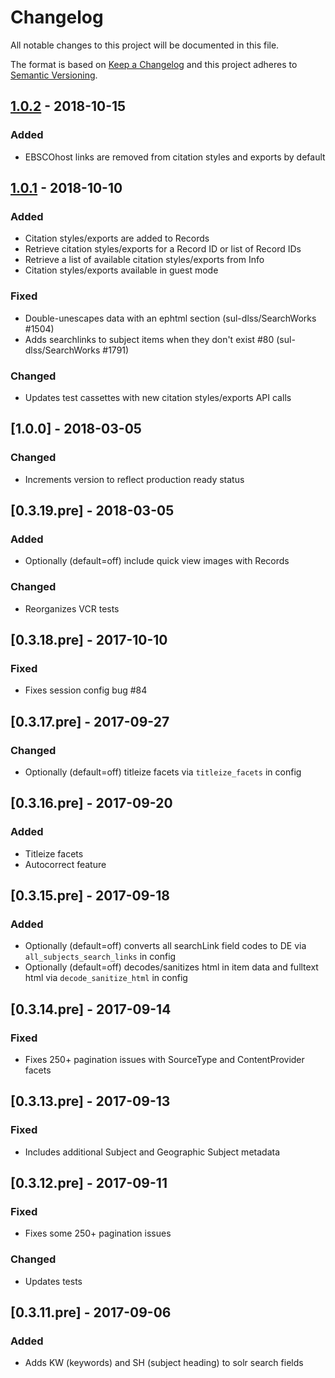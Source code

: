 # Changelog
All notable changes to this project will be documented in this file.

The format is based on [Keep a Changelog](http://keepachangelog.com/en/1.0.0/)
and this project adheres to [Semantic Versioning](http://semver.org/spec/v2.0.0.html). 

## [1.0.2] - 2018-10-15
### Added
- EBSCOhost links are removed from citation styles and exports by default


## [1.0.1] - 2018-10-10
### Added
- Citation styles/exports are added to Records
- Retrieve citation styles/exports for a Record ID or list of Record IDs
- Retrieve a list of available citation styles/exports from Info
- Citation styles/exports available in guest mode
### Fixed
- Double-unescapes data with an ephtml section (sul-dlss/SearchWorks #1504)
- Adds searchlinks to subject items when they don't exist #80 (sul-dlss/SearchWorks #1791)
### Changed
- Updates test cassettes with new citation styles/exports API calls

## [1.0.0] - 2018-03-05
### Changed
- Increments version to reflect production ready status

## [0.3.19.pre] - 2018-03-05
### Added
- Optionally (default=off) include quick view images with Records
### Changed
- Reorganizes VCR tests

## [0.3.18.pre] - 2017-10-10
### Fixed
- Fixes session config bug #84

## [0.3.17.pre] - 2017-09-27
### Changed
- Optionally (default=off) titleize facets via `titleize_facets` in config

## [0.3.16.pre] - 2017-09-20
### Added
- Titleize facets
- Autocorrect feature

## [0.3.15.pre] - 2017-09-18
### Added
- Optionally (default=off) converts all searchLink field codes to DE via `all_subjects_search_links` in config
- Optionally (default=off) decodes/sanitizes html in item data and fulltext html via `decode_sanitize_html` in config

## [0.3.14.pre] - 2017-09-14
### Fixed
- Fixes 250+ pagination issues with SourceType and ContentProvider facets

## [0.3.13.pre] - 2017-09-13
### Fixed
- Includes additional Subject and Geographic Subject metadata

## [0.3.12.pre] - 2017-09-11
### Fixed
- Fixes some 250+ pagination issues
### Changed
- Updates tests

## [0.3.11.pre] - 2017-09-06
### Added
- Adds KW (keywords) and SH (subject heading) to solr search fields

[1.0.2]: https://github.com/ebsco/edsapi-ruby/compare/1.0.1...1.0.2
[1.0.1]: https://github.com/ebsco/edsapi-ruby/compare/1.0.0...1.0.1
